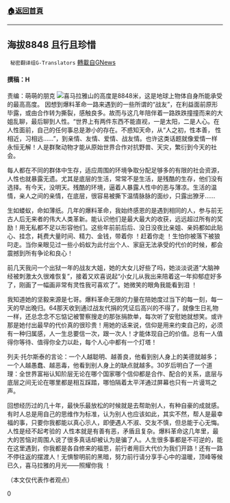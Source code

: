 ###  [:house:返回首頁](https://github.com/ourhimalayas/txt)
---

## 海拔8848 且行且珍惜
` 秘密翻译组G-Translators` [轉載自GNews](https://gnews.org/zh-hans/1322063/)

#### 撰稿：H
责编：萌萌的朋克
![]()![](https://gnews-media-offload.s3.amazonaws.com/wp-content/uploads/2021/06/14102408/8848.jpg)喜马拉雅山的高度是8848米，这是地球上物体自身所能承受的最高高度。
因想到爆料革命一路来遇到的一些所谓的“战友”，在利益面前原形毕露，或由合作转为撕裂，感触良多。故而与这几年陪伴着一路跌跌撞撞而来的大姐乱聊，最后聊到人性。“世界上有两件东西不能直视，一是太阳，二是人心。在人性面前，自己的任何事总是渺小的存在。不惑知天命，从“人之初，性本善， 性相近，习相远……”，到亲情、友情、爱情、战友情。也许这类话题就像爱情一样永恒无解！人是群聚动物才能从原始世界合作对抗野兽、天灾，繁衍到今天的社会。

每人都在不同的群体中生存，适应周围的环境争取分配足够多的有限的社会资源，人性也就暴露无遗。尤其是底层的生活，常常不是生活，是残酷的生存，他们没有选择。有今天，没明天。残酷的环境，逼着人暴露人性中的恶与薄凉。生活的温情，亲人之间的亲情，在底层，很容易被撕下温情脉脉的面纱，只露出獠牙……

生如蝼蚁，命如薄纸。几年的爆料革命，我始终感恩的是遇到相同的人，参与前无古人后无来者的伟大人类革新。能认识他们是最大最大的收获，远远超过所有的奖励！用无私都不足以形容他们。这些年前前后后、没日没夜比亲姐、亲妈都如此贴心、挂念，耗费大量时间、精力、金钱，带着你 ！赶着你走 ！生怕你被落下被狼叼走。当你亲眼见过一些小蚂蚁为此付出个人、家庭无法承受的代价的时候，都会震撼到所有争论和良心！

前几天我问一个出狱一年的战友大姐，她的大女儿好些了吗，她淡淡说道“大脑神经被刺激太久很难恢复”，接着又欢喜说起“小女儿从我出来陪着这一年抑郁症好多了，刚画了一幅画非常有灵性我可喜欢了”。她微笑的眼角我能看到泪 ！

我知道她的坚毅来源是七哥。爆料革命无限的力量在陪她度过当下的每一刻，每一天的早出晚归。64那天收到通过战友代捐的凭证后高兴的不得了，就像生日礼物一样，还总念念不忘惦记被警察搜走的那张捐款单，每次听了安慰她就想笑。或许那是她付出最早的代价真的很珍贵！用她的话来说，信仰是用来约束自己的，必须有一种归属感，人一生总要信一次，跟一次人！才能体现自己的价值。总有一人值得你等待、值得你全力以赴，每个人心中都有一个灯塔！

列夫·托尔斯泰的言论：一个人越聪明、越善良，他看到别人身上的美德就越多；一个人越愚蠢、越恶毒，他看到别人身上的缺点就越多。30岁后明白了一个道理：全世界富裕认知阶层无论在哪个国家哪个信仰都是合作、配合的关系，底层与底层之间无论在哪里都是相互踩踏，哪怕隔着太平洋通过屏幕也只有一片谩骂之声。

回想经历过的几十年，最快乐最放松的时候就是去帮助别人，有种自豪的成就感。有时人总是用自己的思维作为标准，认为别人也应该如此，其实不然，帮人是最幸福的事，只要你我都能以真心示人，即便遇人不淑、交友不慎，但总能于心无悔。人性是经不起考验的 人性本就是有善有恶，矛盾且复杂。爆料革命这几年里，最大的苦恼对周围人说了很多真话却被认为是骗了人。人生很多事都是不可逆的，能在这里遇到，你我都是各自修来的福恩，前行者用巨大代价为我们开路！还有一路不停往返的摆渡人！无惧黎明前的黑暗，努力前行请分享手心中的温暖，顶峰等候已久，喜马拉雅的月光——照耀你我 ！

（本文仅代表作者观点）

0
